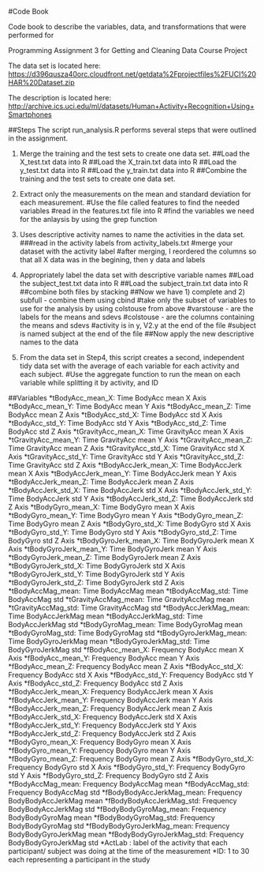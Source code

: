 #Code Book

Code book to describe the variables, data, and transformations that were performed for 

Programming Assignment 3 for Getting and Cleaning Data Course Project

The data set is located here: https://d396qusza40orc.cloudfront.net/getdata%2Fprojectfiles%2FUCI%20HAR%20Dataset.zip

The description is located here: http://archive.ics.uci.edu/ml/datasets/Human+Activity+Recognition+Using+Smartphones

##Steps
The script run_analysis.R performs several steps that were outlined in the assignment.

1) Merge the training and the test sets to create one data set.
##Load the X_test.txt data into R
##Load the X_train.txt data into R
##Load the y_test.txt data into R
##Load the y_train.txt data into R
##Combine the training and the test sets to create one data set.

2) Extract only the measurements on the mean and standard deviation for each measurement.
#Use the file called features to find the needed variables
#read in the features.txt file into R
#find the variables we need for the anlaysis by using the grep function

3) Uses descriptive activity names to name the activities in the data set.
###read in the activity labels from activity_labels.txt
#merge your dataset with the activity label
#after merging, I reordered the columns so that all X data was in the begining, then y data and labels

4) Appropriately label the data set with descriptive variable names
##Load the subject_test.txt data into R
##Load the subject_train.txt data into R
##combine both files by stacking
##Now we have  1) complete and 2) subfull - combine them using cbind
#take only the subset of variables to use for the analysis by using colstouse from above
#varstouse - are the labels for the means and sdevs
#colstouse - are the columns containing the means and sdevs
#activity is in y, V2.y at the end of the file
#subject is named subject at the end of the file
##Now apply the new descriptive names to the data

5) From the data set in Step4, this script creates a second, independent tidy data set with the average of each variable for each activity and each subject.
#Use the aggregate function to run the mean on each variable while splitting it by activity, and ID

##Variables
*tBodyAcc_mean_X: Time  BodyAcc mean X Axis
*tBodyAcc_mean_Y: Time  BodyAcc mean Y Axis
*tBodyAcc_mean_Z: Time  BodyAcc mean Z Axis
*tBodyAcc_std_X: Time  BodyAcc std X Axis
*tBodyAcc_std_Y: Time  BodyAcc std Y Axis
*tBodyAcc_std_Z: Time  BodyAcc std Z Axis
*tGravityAcc_mean_X: Time  GravityAcc mean X Axis
*tGravityAcc_mean_Y: Time  GravityAcc mean Y Axis
*tGravityAcc_mean_Z: Time  GravityAcc mean Z Axis
*tGravityAcc_std_X: Time  GravityAcc std X Axis
*tGravityAcc_std_Y: Time  GravityAcc std Y Axis
*tGravityAcc_std_Z: Time  GravityAcc std Z Axis
*tBodyAccJerk_mean_X: Time  BodyAccJerk mean X Axis
*tBodyAccJerk_mean_Y: Time  BodyAccJerk mean Y Axis
*tBodyAccJerk_mean_Z: Time  BodyAccJerk mean Z Axis
*tBodyAccJerk_std_X: Time  BodyAccJerk std X Axis
*tBodyAccJerk_std_Y: Time  BodyAccJerk std Y Axis
*tBodyAccJerk_std_Z: Time  BodyAccJerk std Z Axis
*tBodyGyro_mean_X: Time  BodyGyro mean X Axis
*tBodyGyro_mean_Y: Time  BodyGyro mean Y Axis
*tBodyGyro_mean_Z: Time  BodyGyro mean Z Axis
*tBodyGyro_std_X: Time  BodyGyro std X Axis
*tBodyGyro_std_Y: Time  BodyGyro std Y Axis
*tBodyGyro_std_Z: Time  BodyGyro std Z Axis
*tBodyGyroJerk_mean_X: Time  BodyGyroJerk mean X Axis
*tBodyGyroJerk_mean_Y: Time  BodyGyroJerk mean Y Axis
*tBodyGyroJerk_mean_Z: Time  BodyGyroJerk mean Z Axis
*tBodyGyroJerk_std_X: Time  BodyGyroJerk std X Axis
*tBodyGyroJerk_std_Y: Time  BodyGyroJerk std Y Axis
*tBodyGyroJerk_std_Z: Time  BodyGyroJerk std Z Axis
*tBodyAccMag_mean: Time  BodyAccMag mean
*tBodyAccMag_std: Time  BodyAccMag std
*tGravityAccMag_mean: Time  GravityAccMag mean
*tGravityAccMag_std: Time  GravityAccMag std
*tBodyAccJerkMag_mean: Time  BodyAccJerkMag mean
*tBodyAccJerkMag_std: Time  BodyAccJerkMag std
*tBodyGyroMag_mean: Time  BodyGyroMag mean
*tBodyGyroMag_std: Time  BodyGyroMag std
*tBodyGyroJerkMag_mean: Time  BodyGyroJerkMag mean
*tBodyGyroJerkMag_std: Time  BodyGyroJerkMag std
*fBodyAcc_mean_X: Frequency  BodyAcc mean X Axis
*fBodyAcc_mean_Y: Frequency  BodyAcc mean Y Axis
*fBodyAcc_mean_Z: Frequency  BodyAcc mean Z Axis
*fBodyAcc_std_X: Frequency  BodyAcc std X Axis
*fBodyAcc_std_Y: Frequency  BodyAcc std Y Axis
*fBodyAcc_std_Z: Frequency  BodyAcc std Z Axis
*fBodyAccJerk_mean_X: Frequency  BodyAccJerk mean X Axis
*fBodyAccJerk_mean_Y: Frequency  BodyAccJerk mean Y Axis
*fBodyAccJerk_mean_Z: Frequency  BodyAccJerk mean Z Axis
*fBodyAccJerk_std_X: Frequency  BodyAccJerk std X Axis
*fBodyAccJerk_std_Y: Frequency  BodyAccJerk std Y Axis
*fBodyAccJerk_std_Z: Frequency  BodyAccJerk std Z Axis
*fBodyGyro_mean_X: Frequency  BodyGyro mean X Axis
*fBodyGyro_mean_Y: Frequency  BodyGyro mean Y Axis
*fBodyGyro_mean_Z: Frequency  BodyGyro mean Z Axis
*fBodyGyro_std_X: Frequency  BodyGyro std X Axis
*fBodyGyro_std_Y: Frequency  BodyGyro std Y Axis
*fBodyGyro_std_Z: Frequency  BodyGyro std Z Axis
*fBodyAccMag_mean: Frequency  BodyAccMag mean
*fBodyAccMag_std: Frequency  BodyAccMag std
*fBodyBodyAccJerkMag_mean: Frequency  BodyBodyAccJerkMag mean
*fBodyBodyAccJerkMag_std: Frequency  BodyBodyAccJerkMag std
*fBodyBodyGyroMag_mean: Frequency  BodyBodyGyroMag mean
*fBodyBodyGyroMag_std: Frequency  BodyBodyGyroMag std
*fBodyBodyGyroJerkMag_mean: Frequency  BodyBodyGyroJerkMag mean
*fBodyBodyGyroJerkMag_std: Frequency  BodyBodyGyroJerkMag std
*ActLab : label of the activity that each participant/ subject was doing at the time of the measurement
*ID: 1 to 30 each representing a participant in the study


